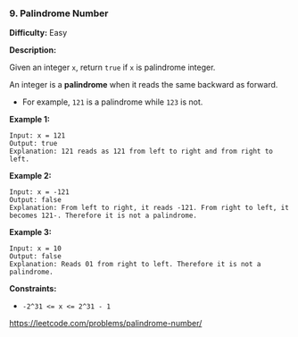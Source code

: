 ### 9. Palindrome Number

**Difficulty:** Easy

**Description:**

Given an integer `x`, return `true` if `x` is palindrome integer.

An integer is a **palindrome** when it reads the same backward as forward.

- For example, `121` is a palindrome while `123` is not.


**Example 1:**
    
    Input: x = 121
    Output: true
    Explanation: 121 reads as 121 from left to right and from right to left.

**Example 2:**

    Input: x = -121
    Output: false
    Explanation: From left to right, it reads -121. From right to left, it becomes 121-. Therefore it is not a palindrome.

**Example 3:**
    
    Input: x = 10
    Output: false
    Explanation: Reads 01 from right to left. Therefore it is not a palindrome.

**Constraints:**
- `-2^31 <= x <= 2^31 - 1`

https://leetcode.com/problems/palindrome-number/
